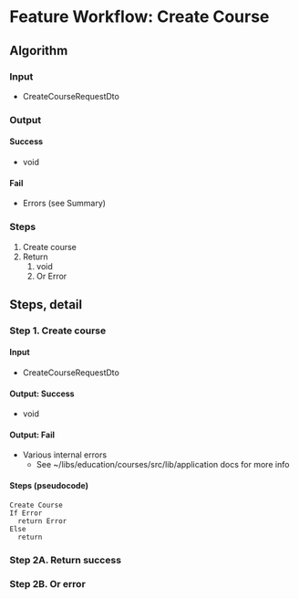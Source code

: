 # Feature Workflow: Create Course

## Algorithm

### Input

- CreateCourseRequestDto

### Output

#### Success

- void

#### Fail

- Errors (see Summary)

### Steps

1. Create course
2. Return
   1. void
   2. Or Error

## Steps, detail

### Step 1. Create course

#### Input

- CreateCourseRequestDto

#### Output: Success

- void

#### Output: Fail

- Various internal errors
  - See ~/libs/education/courses/src/lib/application docs for more info

#### Steps (pseudocode)

```
Create Course
If Error
  return Error
Else
  return
```

### Step 2A. Return success

### Step 2B. Or error
